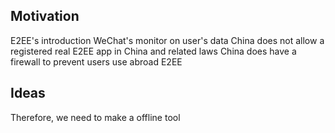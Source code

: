 ## Motivation
E2EE's introduction
WeChat's monitor on user's data
China does not allow a registered real E2EE app in China and related laws
China does have a firewall to prevent users use abroad E2EE 

## Ideas
Therefore, we need to make a offline tool


